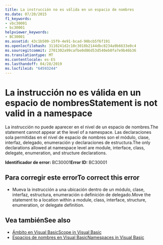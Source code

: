 ```yaml
---
title: La instrucción no es válida en un espacio de nombres
ms.date: 07/20/2015
f1_keywords:
- vbc30001
- bc30001
helpviewer_keywords:
- BC30001
ms.assetid: 43c1b509-15f9-4e91-bcad-90bcb5f6f191
ms.openlocfilehash: 3110241d2c10c3018b2144dbc8234a9b6633e0c4
ms.sourcegitcommit: 2701302a99cafbe0d86d53d540eb0fa7e9b46b36
ms.translationtype: MT
ms.contentlocale: es-ES
ms.lasthandoff: 04/28/2019
ms.locfileid: "64593244"
---
```

# <a name="statement-is-not-valid-in-a-namespace"></a><span data-ttu-id="27853-102">La instrucción no es válida en un espacio de nombres</span><span class="sxs-lookup"><span data-stu-id="27853-102">Statement is not valid in a namespace</span></span>
<span data-ttu-id="27853-103">La instrucción no puede aparecer en el nivel de un espacio de nombres.</span><span class="sxs-lookup"><span data-stu-id="27853-103">The statement cannot appear at the level of a namespace.</span></span> <span data-ttu-id="27853-104">Las declaraciones sola permitidas en el nivel de espacio de nombres son el módulo, clase, interfaz, delegado, enumeración y declaraciones de estructura.</span><span class="sxs-lookup"><span data-stu-id="27853-104">The only declarations allowed at namespace level are module, interface, class, delegate, enumeration, and structure declarations.</span></span>  
  
 <span data-ttu-id="27853-105">**Identificador de error:** BC30001</span><span class="sxs-lookup"><span data-stu-id="27853-105">**Error ID:** BC30001</span></span>  
  
## <a name="to-correct-this-error"></a><span data-ttu-id="27853-106">Para corregir este error</span><span class="sxs-lookup"><span data-stu-id="27853-106">To correct this error</span></span>  
  
- <span data-ttu-id="27853-107">Mueva la instrucción a una ubicación dentro de un módulo, clase, interfaz, estructura, enumeración o definición de delegado.</span><span class="sxs-lookup"><span data-stu-id="27853-107">Move the statement to a location within a module, class, interface, structure, enumeration, or delegate definition.</span></span>  
  
## <a name="see-also"></a><span data-ttu-id="27853-108">Vea también</span><span class="sxs-lookup"><span data-stu-id="27853-108">See also</span></span>

- [<span data-ttu-id="27853-109">Ámbito en Visual Basic</span><span class="sxs-lookup"><span data-stu-id="27853-109">Scope in Visual Basic</span></span>](../../../visual-basic/programming-guide/language-features/declared-elements/scope.md)
- [<span data-ttu-id="27853-110">Espacios de nombres en Visual Basic</span><span class="sxs-lookup"><span data-stu-id="27853-110">Namespaces in Visual Basic</span></span>](../../../visual-basic/programming-guide/program-structure/namespaces.md)
